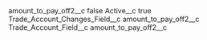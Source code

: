 <?xml version="1.0" encoding="UTF-8"?>
<CustomMetadata xmlns="http://soap.sforce.com/2006/04/metadata" xmlns:xsi="http://www.w3.org/2001/XMLSchema-instance" xmlns:xsd="http://www.w3.org/2001/XMLSchema">
    <label>amount_to_pay_off2__c</label>
    <protected>false</protected>
    <values>
        <field>Active__c</field>
        <value xsi:type="xsd:boolean">true</value>
    </values>
    <values>
        <field>Trade_Account_Changes_Field__c</field>
        <value xsi:type="xsd:string">amount_to_pay_off2__c</value>
    </values>
    <values>
        <field>Trade_Account_Field__c</field>
        <value xsi:type="xsd:string">amount_to_pay_off2__c</value>
    </values>
</CustomMetadata>
